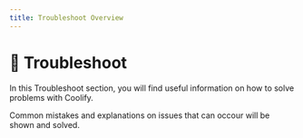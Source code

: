 ```yaml
---
title: Troubleshoot Overview
---
```


# 🔧 Troubleshoot

In this Troubleshoot section, you will find useful information on how to solve problems with Coolify. 

Common mistakes and explanations on issues that can occour will be shown and solved.

<!-- Add some card groups here that redirects to the troubleshooting guides we have on left sidebar -->